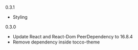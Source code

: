 0.3.1
- Styling 

0.3.0
- Update React and React-Dom PeerDependency to 16.8.4
- Remove dependency inside tocco-theme 
